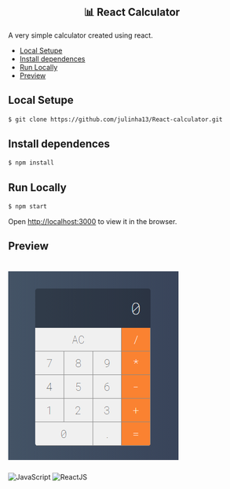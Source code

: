 <h2 align="center">📊 React Calculator</h2>

A very simple calculator created using react. 

- [Local Setupe](#Setupe)
- [Install dependences](#Install-dependences)
- [Run Locally](#prototipos-de-tela)
- [Preview](#scrum)

## Local Setupe
```sh
$ git clone https://github.com/julinha13/React-calculator.git
```

## Install dependences
```sh
$ npm install
```
## Run Locally 
```sh
$ npm start
```
Open [http://localhost:3000](http://localhost:3000) to view it in the browser.

## Preview 
# [![Calculator preview](https://github.com/julinha13/React-calculator/blob/master/calculator-preview.png)](https://github.com/julinha13/React-calculator/blob/master/calculator-preview.png)

![JavaScript](https://img.shields.io/badge/JavaScript-blue)
![ReactJS](https://img.shields.io/badge/React%20JS-blue)



